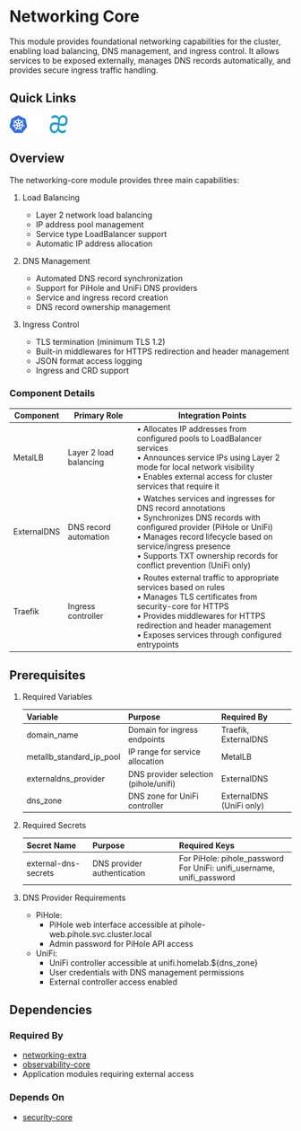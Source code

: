 # Networking Core

This module provides foundational networking capabilities for the cluster, enabling load balancing, DNS management, and ingress control. It allows services to be exposed externally, manages DNS records automatically, and provides secure ingress traffic handling.

## Quick Links

<a href="https://github.com/kubernetes-sigs/external-dns" target="_blank"><img src="../../../.static/images/logos/kubernetes.svg" width="32" height="32" alt="ExternalDNS"></a> <a href="https://metallb.universe.tf/" target="_blank"><img src="../../../.static/images/logos/metallb.png" width="32" height="32" alt="MetalLB"></a> <a href="https://traefik.io/" target="_blank"><img src="../../../.static/images/logos/traefik.svg" width="32" height="32" alt="Traefik"></a>

## Overview

The networking-core module provides three main capabilities:

1. Load Balancing
   - Layer 2 network load balancing
   - IP address pool management
   - Service type LoadBalancer support
   - Automatic IP address allocation

2. DNS Management
   - Automated DNS record synchronization
   - Support for PiHole and UniFi DNS providers
   - Service and ingress record creation
   - DNS record ownership management

3. Ingress Control
   - TLS termination (minimum TLS 1.2)
   - Built-in middlewares for HTTPS redirection and header management
   - JSON format access logging
   - Ingress and CRD support

### Component Details

| Component | Primary Role | Integration Points |
|-----------|-------------|-------------------|
| MetalLB | Layer 2 load balancing | • Allocates IP addresses from configured pools to LoadBalancer services<br>• Announces service IPs using Layer 2 mode for local network visibility<br>• Enables external access for cluster services that require it<br> |
| ExternalDNS | DNS record automation | • Watches services and ingresses for DNS record annotations<br>• Synchronizes DNS records with configured provider (PiHole or UniFi)<br>• Manages record lifecycle based on service/ingress presence<br>• Supports TXT ownership records for conflict prevention (UniFi only) |
| Traefik | Ingress controller | • Routes external traffic to appropriate services based on rules<br>• Manages TLS certificates from security-core for HTTPS<br>• Provides middlewares for HTTPS redirection and header management<br>• Exposes services through configured entrypoints |

## Prerequisites

1. Required Variables

   | Variable | Purpose | Required By |
   |----------|---------|-------------|
   | domain_name | Domain for ingress endpoints | Traefik, ExternalDNS |
   | metallb_standard_ip_pool | IP range for service allocation | MetalLB |
   | externaldns_provider | DNS provider selection (pihole/unifi) | ExternalDNS |
   | dns_zone | DNS zone for UniFi controller | ExternalDNS (UniFi only) |

2. Required Secrets

   | Secret Name | Purpose | Required Keys |
   |-------------|---------|---------------|
   | external-dns-secrets | DNS provider authentication | For PiHole: pihole_password<br>For UniFi: unifi_username, unifi_password |

3. DNS Provider Requirements
   - PiHole:
     - PiHole web interface accessible at pihole-web.pihole.svc.cluster.local
     - Admin password for PiHole API access
   - UniFi:
     - UniFi controller accessible at unifi.homelab.${dns_zone}
     - User credentials with DNS management permissions
     - External controller access enabled

## Dependencies

### Required By

- [networking-extra](../networking-extra)
- [observability-core](../observability-core)
- Application modules requiring external access

### Depends On

- [security-core](../security-core)
